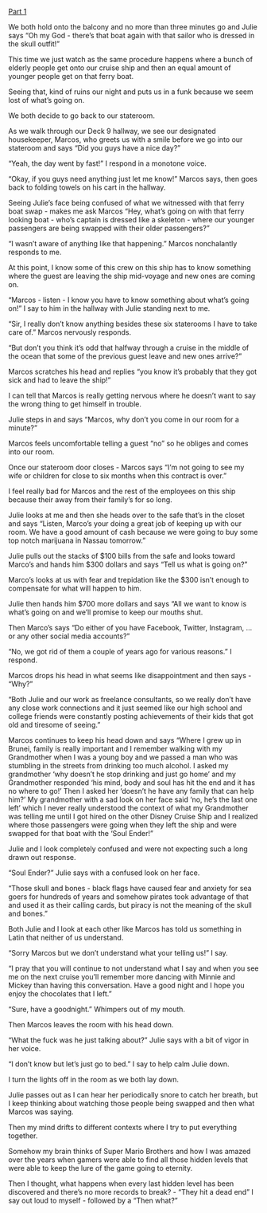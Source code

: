 [Part 1](https://www.reddit.com/r/nosleep/comments/w6ypmn/the_disney_cruise_ships_maiden_voyage_may_have/?utm_source=share&utm_medium=ios_app&utm_name=iossmf)


We both hold onto the balcony and no more than three minutes go and Julie says “Oh my God - there’s that boat again with that sailor who is dressed in the skull outfit!”

This time we just watch as the same procedure happens where a bunch of elderly people get onto our cruise ship and then an equal amount of younger people get on that ferry boat.

Seeing that, kind of ruins our night and puts us in a funk because we seem lost of what’s going on.

We both decide to go back to our stateroom.

As we walk through our Deck 9 hallway, we see our designated housekeeper, Marcos, who greets us with a smile before we go into our stateroom and says “Did you guys have a nice day?”

“Yeah, the day went by fast!” I respond in a monotone voice.

“Okay, if you guys need anything just let me know!” Marcos says, then goes back to folding towels on his cart in the hallway.

Seeing Julie’s face being confused of what we witnessed with that ferry boat swap - makes me ask Marcos “Hey, what’s going on with that ferry looking boat - who’s captain is dressed like a skeleton - where our younger passengers are being swapped with their older passengers?”

“I wasn’t aware of anything like that happening.” Marcos nonchalantly responds to me.

At this point, I know some of this crew on this ship has to know something where the guest are leaving the ship mid-voyage and new ones are coming on.

“Marcos - listen - I know you have to know something about what’s going on!” I say to him in the hallway with Julie standing next to me.

“Sir, I really don’t know anything besides these six staterooms I have to take care of.” Marcos nervously responds.

“But don’t you think it’s odd that halfway through a cruise in the middle of the ocean that some of the previous guest leave and new ones arrive?”

Marcos scratches his head and replies “you know it’s probably that they got sick and had to leave the ship!” 

I can tell that Marcos is really getting nervous where he doesn’t want to say the wrong thing to get himself in trouble.

Julie steps in and says “Marcos, why don’t you come in our room for a minute?”

Marcos feels uncomfortable telling a guest “no” so he obliges and comes into our room.

Once our stateroom door closes - Marcos says “I’m not going to see my wife or children for close to six months when this contract is over.”

I feel really bad for Marcos and the rest of the employees on this ship because their away from their family’s for so long.

Julie looks at me and then she heads over to the safe that’s in the closet and says “Listen, Marco’s your doing a great job of keeping up with our room. We have a good amount of cash because we were going to buy some top notch marijuana in Nassau tomorrow.”

Julie pulls out the stacks of $100 bills from the safe and looks toward Marco’s and hands him $300 dollars and says “Tell us what is going on?”

Marco’s looks at us with fear and trepidation like the $300 isn’t enough to compensate for what will happen to him.

Julie then hands him $700 more dollars and says “All we want to know is what’s going on and we’ll promise to keep our mouths shut.

Then Marco’s says “Do either of you have Facebook, Twitter, Instagram, … or any other social media accounts?”

“No, we got rid of them a couple of years ago for various reasons.” I respond.

 Marcos drops his head in what seems like disappointment and then says - “Why?”

“Both Julie and our work as freelance consultants, so we really don’t have any close work connections and it just seemed like our high school and college friends were constantly posting achievements of their kids that got old and tiresome of seeing.”

Marcos continues to keep his head down and says “Where I grew up in Brunei, family is really important and I remember walking with my Grandmother when I was a young boy and we passed a man who was stumbling in the streets from drinking too much alcohol. I asked my grandmother ‘why doesn’t he stop drinking and just go home’ and my Grandmother responded ‘his mind, body and soul has hit the end and it has no where to go!’ Then I asked her ‘doesn’t he have any family that can help him?’ My grandmother with a sad look on her face said ‘no, he’s the last one left’ which I never really understood the context of what my Grandmother was telling me until I got hired on the other Disney Cruise Ship and I realized where those passengers were going when they left the ship and were swapped for that boat with the  ‘Soul Ender!”

Julie and I look completely confused and were not expecting such a long drawn out response.

“Soul Ender?” Julie says with a confused look on her face.

“Those skull and bones - black flags have caused fear and anxiety for sea goers for hundreds of years and somehow pirates took advantage of that and used it as their calling cards, but piracy is not the meaning of the skull and bones.”

Both Julie and I look at each other like Marcos has told us something in Latin that neither of us understand.

“Sorry Marcos but we don’t understand what your telling us!”
I say.

“I pray that you will continue to not understand what I say and when you see me on the next cruise you’ll remember more dancing with Minnie and Mickey than having this conversation. Have a good night and I hope you enjoy the chocolates that I left.”

“Sure, have a goodnight.” Whimpers out of my mouth.

Then Marcos leaves the room with his head down.

“What the fuck was he just talking about?” Julie says with a bit of vigor in her voice.

“I don’t know but let’s just go to bed.” I say to help calm Julie down.

I turn the lights off in the room as we both lay down.

Julie passes out as I can hear her periodically snore to catch her breath, but I keep thinking about watching those people being swapped and then what Marcos was saying.

Then my mind drifts to different contexts where I try to put everything together.

Somehow my brain thinks of Super Mario Brothers and how I was amazed over the years when gamers were able to find all those hidden levels that were able to keep the lure of the game going to eternity.

Then I thought, what happens when every last hidden level has been discovered and there’s no more records to break? - “They hit a dead end” I say out loud to myself - followed by a “Then what?”